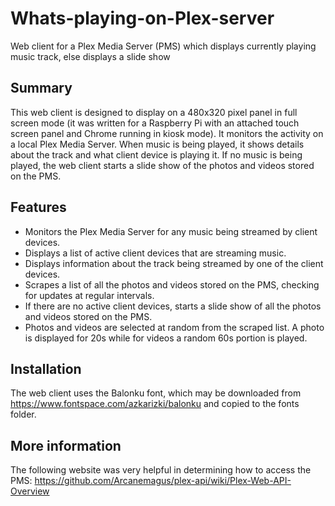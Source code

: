 # Whats-playing-on-Plex-server
Web client for a Plex Media Server (PMS) which displays currently playing music track, else displays a slide show

## Summary
This web client is designed to display on a 480x320 pixel panel in full screen mode (it was written for a Raspberry Pi with an attached touch screen panel and Chrome running in kiosk mode). It monitors the activity on a local Plex Media Server. When music is being played, it shows details about the track and what client device is playing it. If no music is being played, the web client starts a slide show of the photos and videos stored on the PMS.

## Features
* Monitors the Plex Media Server for any music being streamed by client devices.
* Displays a list of active client devices that are streaming music.
* Displays information about the track being streamed by one of the client devices.
* Scrapes a list of all the photos and videos stored on the PMS, checking for updates at regular intervals.
* If there are no active client devices, starts a slide show of all the photos and videos stored on the PMS.
* Photos and videos are selected at random from the scraped list. A photo is displayed for 20s while for videos a random 60s portion is played.

## Installation
The web client uses the Balonku font, which may be downloaded from https://www.fontspace.com/azkarizki/balonku and copied to the fonts folder.

## More information
The following website was very helpful in determining how to access the PMS: https://github.com/Arcanemagus/plex-api/wiki/Plex-Web-API-Overview
